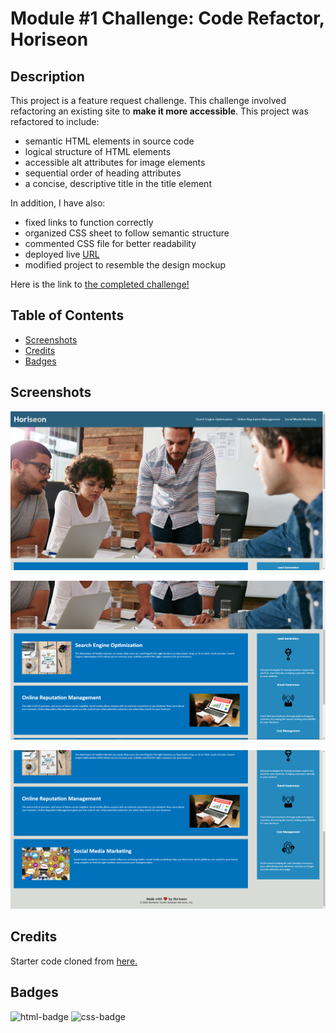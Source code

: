# Module #1 Challenge: Code Refactor, Horiseon

## Description

This project is a feature request challenge. This challenge involved refactoring an existing site to **make it more accessible**. This project was refactored to include:

* semantic HTML elements in source code
* logical structure of HTML elements
* accessible alt attributes for image elements
* sequential order of heading attributes
* a concise, descriptive title in the title element

In addition, I have also:

* fixed links to function correctly
* organized CSS sheet to follow semantic structure
* commented CSS file for better readability
* deployed live [URL](https://desguerra.github.io/horiseon/)
* modified project to resemble the design mockup

Here is the link to [the completed challenge!](https://desguerra.github.io/horiseon/)


## Table of Contents

* [Screenshots](#screenshots)
* [Credits](#credits)
* [Badges](#badges)


## Screenshots

![screenshot 1 of project](assets/images/SS1.PNG)

![screenshot 2 of project](assets/images/SS2.PNG)

![screenshot 3 of project](assets/images/SS3.PNG)


## Credits

Starter code cloned from [here.](https://github.com/coding-boot-camp/urban-octo-telegram)


## Badges

![html-badge](https://img.shields.io/badge/HTML-62.9%25-blueviolet)
![css-badge](https://img.shields.io/badge/CSS-37.1%25-ff69b4)

